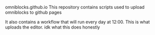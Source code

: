omniblocks.github.io
This repository contains scripts used to upload omniblocks to github pages

It also contains a workflow that will run every day at 12:00. This is what uploads the editor.
idk what this does honestly
